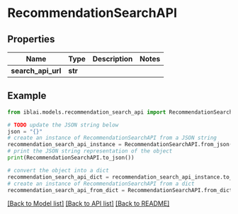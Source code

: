 # RecommendationSearchAPI


## Properties

Name | Type | Description | Notes
------------ | ------------- | ------------- | -------------
**search_api_url** | **str** |  | 

## Example

```python
from iblai.models.recommendation_search_api import RecommendationSearchAPI

# TODO update the JSON string below
json = "{}"
# create an instance of RecommendationSearchAPI from a JSON string
recommendation_search_api_instance = RecommendationSearchAPI.from_json(json)
# print the JSON string representation of the object
print(RecommendationSearchAPI.to_json())

# convert the object into a dict
recommendation_search_api_dict = recommendation_search_api_instance.to_dict()
# create an instance of RecommendationSearchAPI from a dict
recommendation_search_api_from_dict = RecommendationSearchAPI.from_dict(recommendation_search_api_dict)
```
[[Back to Model list]](../README.md#documentation-for-models) [[Back to API list]](../README.md#documentation-for-api-endpoints) [[Back to README]](../README.md)


